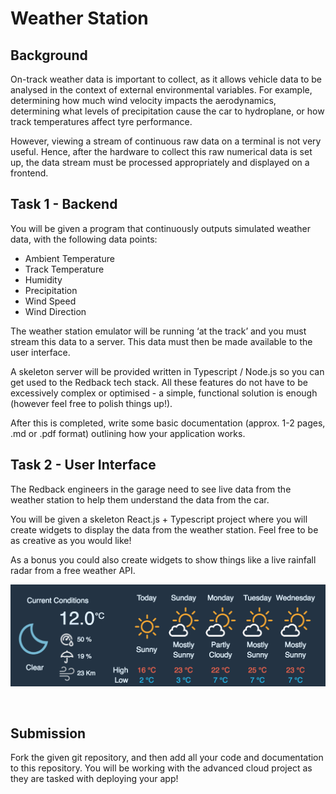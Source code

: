 # Weather Station

## Background
On-track weather data is important to collect, as it allows vehicle data to be analysed in the context of external environmental variables. For example, determining how much wind velocity impacts the aerodynamics, determining what levels of precipitation cause the car to hydroplane, or how track temperatures affect tyre performance. 

However, viewing a stream of continuous raw data on a terminal is not very useful. Hence, after the hardware to collect this raw numerical data is set up, the data stream must be processed appropriately and displayed on a frontend. 

## Task 1 - Backend
You will be given a program that continuously outputs simulated weather data, with the following data points:

 - Ambient Temperature
 - Track Temperature
 - Humidity
 - Precipitation
 - Wind Speed
 - Wind Direction

The weather station emulator will be running ‘at the track’ and you must stream this data to a server. This data must then be made available to the user interface.

A skeleton server will be provided written in Typescript / Node.js so you can get used to the Redback tech stack. All these features do not have to be excessively complex or optimised - a simple, functional solution is enough (however feel free to polish things up!).

After this is completed, write some basic documentation (approx. 1-2 pages, .md or .pdf format) outlining how your application works.

## Task 2 - User Interface
The Redback engineers in the garage need to see live data from the weather station to help them understand the data from the car.

You will be given a skeleton React.js + Typescript project where you will create widgets to display the data from the weather station. Feel free to be as creative as you would like!

As a bonus you could also create widgets to show things like a live rainfall radar from a free weather API.

<p align="center">
  <img src="example-UI.png" />
</p>
</br>


## Submission
Fork the given git repository, and then add all your code and documentation to this repository. You will be working with the advanced cloud project as they are tasked with deploying your app!